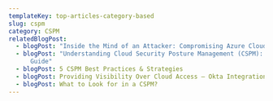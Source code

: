 ```yaml
---
templateKey: top-articles-category-based
slug: cspm
category: CSPM
relatedBlogPost:
  - blogPost: "Inside the Mind of an Attacker: Compromising Azure Cloud as a Guest"
  - blogPost: "Understanding Cloud Security Posture Management (CSPM): An Essential
      Guide"
  - blogPost: 5 CSPM Best Practices & Strategies
  - blogPost: Providing Visibility Over Cloud Access – Okta Integration in Cyscale
  - blogPost: What to Look for in a CSPM?
---
```

